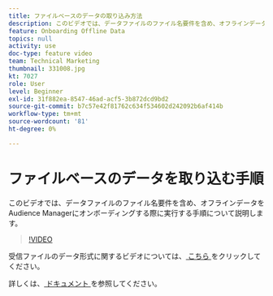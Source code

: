 ```yaml
---
title: ファイルベースのデータの取り込み方法
description: このビデオでは、データファイルのファイル名要件を含め、オフラインデータをAudience Managerにオンボーディングする際に実行する手順について説明します。
feature: Onboarding Offline Data
topics: null
activity: use
doc-type: feature video
team: Technical Marketing
thumbnail: 331008.jpg
kt: 7027
role: User
level: Beginner
exl-id: 31f882ea-8547-46ad-acf5-3b872dcd9bd2
source-git-commit: b7c57e42f81762c634f534602d242092b6af414b
workflow-type: tm+mt
source-wordcount: '81'
ht-degree: 0%

---
```


# ファイルベースのデータを取り込む手順

このビデオでは、データファイルのファイル名要件を含め、オフラインデータをAudience Managerにオンボーディングする際に実行する手順について説明します。

>[!VIDEO](https://video.tv.adobe.com/v/331008/?quality=12&learn=on)

受信ファイルのデータ形式に関するビデオについては、[ こちら ](formatting-and-ingesting-file-based-data.md) をクリックしてください。

詳しくは、[ ドキュメント ](https://experienceleague.adobe.com/docs/audience-manager/user-guide/implementation-integration-guides/sending-audience-data/batch-data-transfer-process/inbound-s3-filenames.html?lang=ja) を参照してください。

